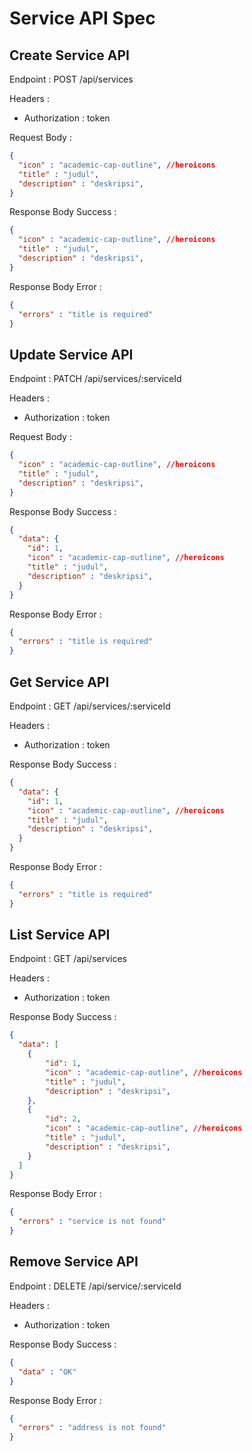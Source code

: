 # Service API Spec

## Create Service API

Endpoint : POST /api/services

Headers :
- Authorization : token

Request Body :

```json
{
  "icon" : "academic-cap-outline", //heroicons
  "title" : "judul",
  "description" : "deskripsi",
}
```

Response Body Success :

```json
{
  "icon" : "academic-cap-outline", //heroicons
  "title" : "judul",
  "description" : "deskripsi",
}
```

Response Body Error :

```json
{
  "errors" : "title is required" 
}
```

## Update Service API

Endpoint : PATCH /api/services/:serviceId

Headers :
- Authorization : token

Request Body :

```json
{
  "icon" : "academic-cap-outline", //heroicons
  "title" : "judul",
  "description" : "deskripsi",
}
```

Response Body Success :

```json
{
  "data": {
    "id": 1,
    "icon" : "academic-cap-outline", //heroicons
    "title" : "judul",
    "description" : "deskripsi",
  }
}
```

Response Body Error :

```json
{
  "errors" : "title is required" 
}
```

## Get Service API

Endpoint : GET /api/services/:serviceId

Headers :
- Authorization : token

Response Body Success :

```json
{
  "data": {
    "id": 1,
    "icon" : "academic-cap-outline", //heroicons
    "title" : "judul",
    "description" : "deskripsi",
  }
}
```

Response Body Error :

```json
{
  "errors" : "title is required" 
}
```

## List Service API

Endpoint : GET /api/services

Headers :
- Authorization : token

Response Body Success :

```json
{
  "data": [
    {
        "id": 1,
        "icon" : "academic-cap-outline", //heroicons
        "title" : "judul",
        "description" : "deskripsi",
    },
    {
        "id": 2,
        "icon" : "academic-cap-outline", //heroicons
        "title" : "judul",
        "description" : "deskripsi",
    }
  ]
}
```

Response Body Error :

```json
{
  "errors" : "service is not found" 
}
```

## Remove Service API

Endpoint : DELETE /api/service/:serviceId

Headers :
- Authorization : token

Response Body Success :

```json
{
  "data" : "OK"
}
```

Response Body Error :

```json
{
  "errors" : "address is not found"
}